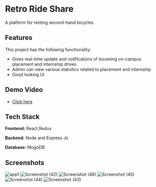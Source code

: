 
# Retro Ride Share
A platform for renting second-hand bicycles.


## Features

This project has the following functionality:

- Gives real-time update and notifications of incoming on-campus placement and internship drives
- Admin can view various statistics related to placement and internship
- Good looking UI

## Demo Video



  - [Click here](https://drive.google.com/file/d/1kRfcNWrfuFT83z5p7hsWu8q4vdAWjevy/view?usp=sharing)
## Tech Stack

**Frontend:** React,Redux

**Backend:** Node and Express Js

**Database:** MogoDB

## Screenshots


![app1](https://github.com/vishal1677/Retro_Ride_Share_Fullstack/assets/97781791/c943a856-dfe8-4bcb-a1ac-1fe6806f0966)
![Screenshot (42)](https://github.com/vishal1677/Retro_Ride_Share_Fullstack/assets/97781791/33bda45c-6099-411a-9dfc-2384cc3267af)
![Screenshot (46)](https://github.com/vishal1677/Retro_Ride_Share_Fullstack/assets/97781791/fb0bb2fe-c9e5-4d51-aefa-64667ae34c4d)
![Screenshot (45)](https://github.com/vishal1677/Retro_Ride_Share_Fullstack/assets/97781791/de397d10-5102-4a32-bc79-3bb67f3c4901)
![Screenshot (44)](https://github.com/vishal1677/Retro_Ride_Share_Fullstack/assets/97781791/0a94a386-66b1-4115-a542-93e149756c91)
![Screenshot (43)](https://github.com/vishal1677/Retro_Ride_Share_Fullstack/assets/97781791/8f4129d5-1b38-4ff6-8d2b-8643f5abe7ac)

